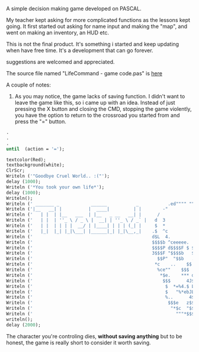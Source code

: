A simple decision making game developed on PASCAL.

My teacher kept asking for more complicated functions as the lessons kept going.
It first started out asking for name input and making the "map", and went on making an inventory, an HUD etc.

This is not the final product. It's something i started and keep updating when have free time. It's a development that can go forever.

suggestions are welcomed and appreciated.

The source file named "LifeCommand - game code.pas" is [here](https://github.com/creatorpanda/LifeCommand/blob/master/LifeCommand%20-%20game%20code.pas)

A couple of notes:

1) As you may notice, the game lacks of saving function. I didn't want to leave the game like this, so i came up with an idea. Instead of just pressing the X button and closing the CMD, stopping the game violently, you have the option to return to the crossroad you started from and press the "=" button. 
```pascal
.
.
.
until  (action = '=');

textcolor(Red);
textbackground(white);
ClrScr;
Writeln ('"Goodbye Cruel World.. :("');
delay (1000);
Writeln ('*You took your own life*');
delay (1000);
Writeln();
Writeln (' _______ _            ______           _           .ed"""" """$$$$be.');
Writeln ('|__   __| |          |  ____|         | |        -"           ^""**$$$e.');
Writeln ('   | |  | |__   ___  | |__   _ __   __| |      /                      "4$$b');
Writeln ('   | |  | ''_ \ / _ \ |  __| | ''_ \ / _` |   d  3                      $$$$');
Writeln ('   | |  | | | |  __/ | |____| | | | (_| |     $  *                   .$$$$$$');
Writeln ('   |_|  |_| |_|\___| |______|_| |_|\__,_|    .$  ^c           $$$$$e$$$$$$$$.');
Writeln ('                                             d$L  4.         4$$$$$$$$$$$$$$b');
Writeln ('                                             $$$$b ^ceeeee.  4$$ECL.F*$$$$$$$');
Writeln ('                                             $$$$P d$$$$F $ $$$$$$$$$- $$$$$$');
Writeln ('                                             3$$$F "$$$$b   $"$$$$$$$  $$$$*"');
Writeln ('                                               $$P"  "$$b   .$ $$$$$...e$$');
Writeln ('                                              *c    ..    $$ 3$$$$$$$$$$eF');
Writeln ('                                               %ce""    $$$  $$$$$$$$$$*');
Writeln ('                                                *$e.    *** d$$$$$"L$$');
Writeln ('                                                 $$$      4J$$$$$% $$$');
Writeln ('                                                  $  *=%4.$ L L$ P3$$$F');
Writeln ('                                                  $   "%*ebJLzb$e$$$$$b');
Writeln ('                                                  %..      4$$$$$$$$$$');
Writeln ('                                                   $$$e   z$$$$$$$$$$ ');
Writeln ('                                                    "*$c  "$$$$$$$P"');
Writeln ('                                                      """*$$$$$$$"');
writeln();
delay (2000);
```
The character you're controling dies, **without saving anything** but to be honest, the game is really short to consider it worth saving.
